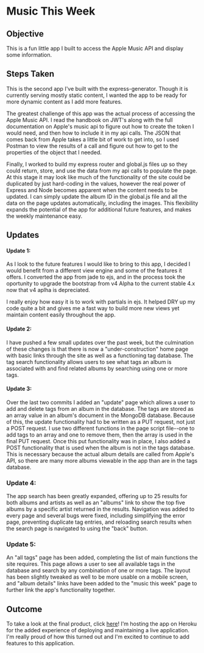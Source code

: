 # Music This Week

## Objective
This is a fun little app I built to access the Apple Music API and display some information.

## Steps Taken
This is the second app I've built with the express-generator. Though it is currently serving mostly static content, I wanted the app to be ready for more dynamic content as I add more features.

The greatest challenge of this app was the actual process of accessing the Apple Music API. I read the handbook on JWT's along with the full documentation on Apple's music api to figure out how to create the token I would need, and then how to include it in my api calls. The JSON that comes back from Apple takes a little bit of work to get into, so I used Postman to view the results of a call and figure out how to get to the properties of the object that I needed.

Finally, I worked to build my express router and global.js files up so they could return, store, and use the data from my api calls to populate the page. At this stage it may look like much of the functionality of the site could be duplicated by just hard-coding in the values, however the real power of Express and Node becomes apparent when the content needs to be updated. I can simply update the album ID in the global.js file and all the data on the page updates automatically, including the images. This flexibility expands the potential of the app for additional future features, and makes the weekly maintenance easy.

## Updates

#### Update 1:
As I look to the future features I would like to bring to this app, I decided I would benefit from a different view engine and some of the features it offers. I converted the app from jade to ejs, and in the process took the oportunity to upgrade the bootstrap from v4 Alpha to the current stable 4.x now that v4 aplha is depreciated.

I really enjoy how easy it is to work with partials in ejs. It helped DRY up my code quite a bit and gives me a fast way to build more new views yet maintain content easily throughout the app.

#### Update 2:
I have pushed a few small updates over the past week, but the culmination of these changes is that there is now a "under-construction" home page with basic links through the site as well as a functioning tag database. The tag search functionality allows users to see what tags an album is associated with and find related albums by searching using one or more tags.

#### Update 3:
Over the last two commits I added an "update" page which allows a user to add and delete tags from an album in the database. The tags are stored as an array value in an album's document in the MongoDB database. Because of this, the update functionality had to be written as a PUT request, not just a POST request. I use two different functions in the page script file--one to add tags to an array and one to remove them, then the array is used in the final PUT request. Once this put functionality was in place, I also added a POST functionality that is used when the album is not in the tags database. This is necessary because the actual album details are called from Apple's API, so there are many more albums viewable in the app than are in the tags database.

### Update 4:
The app search has been greatly expanded, offering up to 25 results for both albums and artists as well as an "albums" link to show the top five albums by a specific artist returned in the results. Navigation was added to every page and several bugs were fixed, including simplifying the error page, preventing duplicate tag entries, and reloading search results when the search page is navigated to using the "back" button.

### Update 5:
An "all tags" page has been added, completing the list of main functions the site requires. This page allows a user to see all available tags in the database and search by any combination of one or more tags. The layout has been slightly tweaked as well to be more usable on a mobile screen, and "album details" links have been added to the "music this week" page to further link the app's functionality together.

## Outcome
To take a look at the final product, click [here](https://music-this-week.herokuapp.com/)! I'm hosting the app on Heroku for the added experience of deploying and maintaining a live application. I'm really proud of how this turned out and I'm excited to continue to add features to this application.
